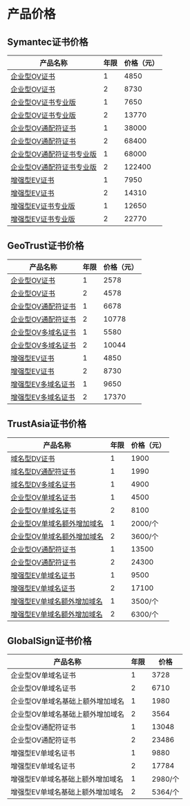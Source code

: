 

# 产品价格

## Symantec证书价格

| 产品名称                                                 | 年限 | 价格（元）  |
| ---------------------------------------------------- | -- | ------ |
| [企业型OV证书](/domain/ussl/process/symantec/ov2)         | 1  | 4850   |
| [企业型OV证书](/domain/ussl/process/symantec/ov2)         | 2  | 8730   |
| [企业型OV证书专业版](/domain/ussl/process/symantec/ovpro)    | 1  | 7650   |
| [企业型OV证书专业版](/domain/ussl/process/symantec/ovpro)    | 2  | 13770  |
| [企业型OV通配符证书](/domain/ussl/process/symantec/ov)       | 1  | 38000  |
| [企业型OV通配符证书](/domain/ussl/process/symantec/ov)       | 2  | 68400  |
| [企业型OV通配符证书专业版](/domain/ussl/process/symantec/ovpro) | 1  | 68000  |
| [企业型OV通配符证书专业版](/domain/ussl/process/symantec/ovpro) | 2  | 122400 |
| [增强型EV证书](/domain/ussl/process/symantec/ev)          | 1  | 7950   |
| [增强型EV证书](/domain/ussl/process/symantec/ev)          | 2  | 14310  |
| [增强型EV证书专业版](/domain/ussl/process/symantec/evpro)    | 1  | 12650  |
| [增强型EV证书专业版](/domain/ussl/process/symantec/evpro)    | 2  | 22770  |

## GeoTrust证书价格

| 产品名称                                               | 年限 | 价格（元） |
| -------------------------------------------------- | -- | ----- |
| [企业型OV证书](/domain/ussl/process/geotrust/ov)        | 1  | 2578  |
| [企业型OV证书](/domain/ussl/process/geotrust/ov)        | 2  | 4578  |
| [企业型OV通配符证书](/domain/ussl/process/geotrust/ovtong) | 1  | 6678  |
| [企业型OV通配符证书](/domain/ussl/process/geotrust/ovtong) | 2  | 10778 |
| [企业型OV多域名证书](/domain/ussl/process/geotrust/ov)     | 1  | 5580  |
| [企业型OV多域名证书](/domain/ussl/process/geotrust/ov)     | 2  | 10044 |
| [增强型EV证书](/domain/ussl/process/geotrust/ev)        | 1  | 4850  |
| [增强型EV证书](/domain/ussl/process/geotrust/ev)        | 2  | 8730  |
| [增强型EV多域名证书](/domain/ussl/process/geotrust/ev)     | 1  | 9650  |
| [增强型EV多域名证书](/domain/ussl/process/geotrust/ev)     | 2  | 17370 |

## TrustAsia证书价格

| 产品名称                                             | 年限 | 价格（元）  |
| ------------------------------------------------ | -- | ------ |
| [域名型DV证书](/domain/ussl/process/trustasia)        | 1  | 1900   |
| [域名型DV通配符证书](/domain/ussl/process/trustasia)     | 1  | 1990   |
| [域名型DV多域名证书](/domain/ussl/process/trustasia)     | 1  | 4900   |
| [企业型OV单域名证书](/domain/ussl/process/trustasia)     | 1  | 4500   |
| [企业型OV单域名证书](/domain/ussl/process/trustasia)     | 2  | 8100   |
| [企业型OV单域名额外增加域名](/domain/ussl/process/trustasia) | 1  | 2000/个 |
| [企业型OV单域名额外增加域名](/domain/ussl/process/trustasia) | 2  | 3600/个 |
| [企业型OV通配符证书](/domain/ussl/process/trustasia)     | 1  | 13500  |
| [企业型OV通配符证书](/domain/ussl/process/trustasia)     | 2  | 24300  |
| [增强型EV单域名证书](/domain/ussl/process/trustasia)     | 1  | 9500   |
| [增强型EV单域名证书](/domain/ussl/process/trustasia)     | 2  | 17100  |
| [增强型EV单域名额外增加域名](/domain/ussl/process/trustasia) | 1  | 3500/个 |
| [增强型EV单域名额外增加域名](/domain/ussl/process/trustasia) | 2  | 6300/个 |

## GlobalSign证书价格

| 产品名称              | 年限 | 价格     |
| ----------------- | -- | ------ |
| 企业型OV单域名证书        | 1  | 3728   |
| 企业型OV单域名证书        | 2  | 6710   |
| 企业型OV单域名基础上额外增加域名 | 1  | 1980   |
| 企业型OV单域名基础上额外增加域名 | 2  | 3564   |
| 企业型OV通配符证书        | 1  | 13048  |
| 企业型OV通配符证书        | 2  | 23486  |
| 增强型EV单域名证书        | 1  | 9880   |
| 增强型EV单域名证书        | 2  | 17784  |
| 增强型EV单域名基础上额外增加域名 | 1  | 2980/个 |
| 增强型EV单域名基础上额外增加域名 | 2  | 5364/个 |
